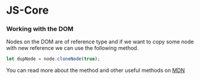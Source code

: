 # JS-Core

### Working with the DOM

Nodes on the DOM are of reference type and if we want to copy some node with new reference we can use the following method.

```javascript
let dupNode = node.cloneNode(true);
```
You can read more about the method and other useful methods on [MDN](https://developer.mozilla.org/en-US/docs/Web/API/Node/cloneNode)
